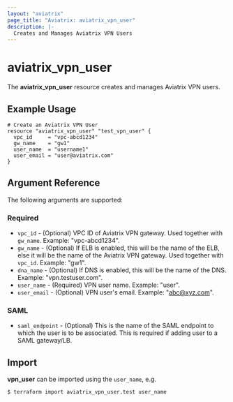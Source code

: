 ```yaml
---
layout: "aviatrix"
page_title: "Aviatrix: aviatrix_vpn_user"
description: |-
  Creates and Manages Aviatrix VPN Users
---
```


# aviatrix_vpn_user

The **aviatrix_vpn_user** resource creates and manages Aviatrix VPN users.

## Example Usage

```hcl
# Create an Aviatrix VPN User
resource "aviatrix_vpn_user" "test_vpn_user" {
  vpc_id     = "vpc-abcd1234"
  gw_name    = "gw1"
  user_name  = "username1"
  user_email = "user@aviatrix.com"
}
```

## Argument Reference

The following arguments are supported:

### Required
* `vpc_id` - (Optional) VPC ID of Aviatrix VPN gateway. Used together with `gw_name`. Example: "vpc-abcd1234".
* `gw_name` - (Optional) If ELB is enabled, this will be the name of the ELB, else it will be the name of the Aviatrix VPN gateway. Used together with `vpc_id`. Example: "gw1".
* `dna_name` - (Optional) If DNS is enabled, this will be the name of the DNS. Example: "vpn.testuser.com".
* `user_name` - (Required) VPN user name. Example: "user".
* `user_email` - (Optional) VPN user's email. Example: "abc@xyz.com".

### SAML
* `saml_endpoint` - (Optional) This is the name of the SAML endpoint to which the user is to be associated. This is required if adding user to a SAML gateway/LB.

## Import

**vpn_user** can be imported using the `user_name`, e.g.

```
$ terraform import aviatrix_vpn_user.test user_name
```
